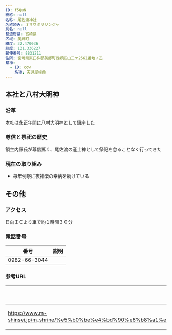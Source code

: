 ```yaml
---
ID: f5QuN
総称: null
名称: 尾佐渡神社
名称読み: オサワタリジンジャ
別名: null
都道府県: 宮崎県
区域: 美郷町
緯度: 32.470036
経度: 131.336227
郵便番号: 8831211
住所: 宮崎県東臼杵郡美郷町西郷区山三ケ2561番地ノ乙
祭神:
  - ID: cow
    名称: 天児屋根命
---
```


## 本社と八村大明神

### 沿革

本社は永正年間に八村大明神として鎮座した

### 尊信と祭祀の歴史

領主内藤氏が尊信篤く、尾佐渡の産土神として祭祀を怠ることなく行ってきた

### 現在の取り組み

- 毎年例祭に夜神楽の奉納を続けている

## その他

### アクセス

日向ＩＣより車で約１時間３０分

### 電話番号

| 番号         | 説明 |
| ------------ | ---- |
| 0982-66-3044 |      |

### 参考URL

| URL                                                                                                                                                                                 | 説明   |
| ----------------------------------------------------------------------------------------------------------------------------------------------------------------------------------- | ------ |
| https://www.m-shinsei.jp/m_shrine/%e5%b0%be%e4%bd%90%e6%b8%a1%e7%a5%9e%e7%a4%be%ef%bc%88%e3%81%8a%e3%81%95%e3%82%8f%e3%81%9f%e3%82%8a%e3%81%98%e3%82%93%e3%81%98%e3%82%83%ef%bc%89/ | 神社庁 |
